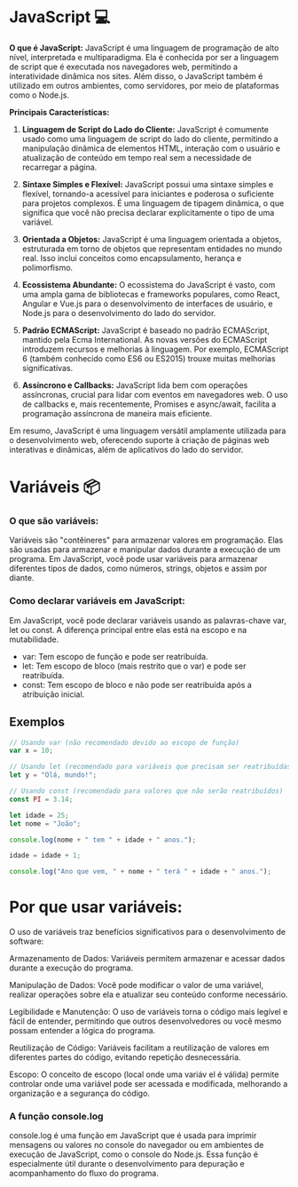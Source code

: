 # JavaScript 💻

**O que é JavaScript:**
JavaScript é uma linguagem de programação de alto nível, interpretada e multiparadigma. Ela é conhecida por ser a linguagem de script que é executada nos navegadores web, permitindo a interatividade dinâmica nos sites. Além disso, o JavaScript também é utilizado em outros ambientes, como servidores, por meio de plataformas como o Node.js.

**Principais Características:**

1. **Linguagem de Script do Lado do Cliente:** JavaScript é comumente usado como uma linguagem de script do lado do cliente, permitindo a manipulação dinâmica de elementos HTML, interação com o usuário e atualização de conteúdo em tempo real sem a necessidade de recarregar a página.

2. **Sintaxe Simples e Flexível:** JavaScript possui uma sintaxe simples e flexível, tornando-a acessível para iniciantes e poderosa o suficiente para projetos complexos. É uma linguagem de tipagem dinâmica, o que significa que você não precisa declarar explicitamente o tipo de uma variável.

3. **Orientada a Objetos:** JavaScript é uma linguagem orientada a objetos, estruturada em torno de objetos que representam entidades no mundo real. Isso inclui conceitos como encapsulamento, herança e polimorfismo.

4. **Ecossistema Abundante:** O ecossistema do JavaScript é vasto, com uma ampla gama de bibliotecas e frameworks populares, como React, Angular e Vue.js para o desenvolvimento de interfaces de usuário, e Node.js para o desenvolvimento do lado do servidor.

5. **Padrão ECMAScript:** JavaScript é baseado no padrão ECMAScript, mantido pela Ecma International. As novas versões do ECMAScript introduzem recursos e melhorias à linguagem. Por exemplo, ECMAScript 6 (também conhecido como ES6 ou ES2015) trouxe muitas melhorias significativas.

6. **Assíncrono e Callbacks:** JavaScript lida bem com operações assíncronas, crucial para lidar com eventos em navegadores web. O uso de callbacks e, mais recentemente, Promises e async/await, facilita a programação assíncrona de maneira mais eficiente.

Em resumo, JavaScript é uma linguagem versátil amplamente utilizada para o desenvolvimento web, oferecendo suporte à criação de páginas web interativas e dinâmicas, além de aplicativos do lado do servidor.

# Variáveis 📦
### O que são variáveis:
Variáveis são "contêineres" para armazenar valores em programação. Elas são usadas para armazenar e manipular dados durante a execução de um programa. Em JavaScript, você pode usar variáveis para armazenar diferentes tipos de dados, como números, strings, objetos e assim por diante.

### Como declarar variáveis em JavaScript:
Em JavaScript, você pode declarar variáveis usando as palavras-chave var, let ou const. A diferença principal entre elas está na escopo e na mutabilidade.

- var: Tem escopo de função e pode ser reatribuída.
- let: Tem escopo de bloco (mais restrito que o var) e pode ser reatribuída.
- const: Tem escopo de bloco e não pode ser reatribuída após a atribuição inicial.


## Exemplos

```javascript
// Usando var (não recomendado devido ao escopo de função)
var x = 10;

// Usando let (recomendado para variáveis que precisam ser reatribuídas)
let y = "Olá, mundo!";

// Usando const (recomendado para valores que não serão reatribuídos)
const PI = 3.14;

let idade = 25;
let nome = "João";

console.log(nome + " tem " + idade + " anos.");

idade = idade + 1;

console.log("Ano que vem, " + nome + " terá " + idade + " anos."); 
```

# Por que usar variáveis:
O uso de variáveis traz benefícios significativos para o desenvolvimento de software:

Armazenamento de Dados: Variáveis permitem armazenar e acessar dados durante a execução do programa.

Manipulação de Dados: Você pode modificar o valor de uma variável, realizar operações sobre ela e atualizar seu conteúdo conforme necessário.

Legibilidade e Manutenção: O uso de variáveis torna o código mais legível e fácil de entender, permitindo que outros desenvolvedores ou você mesmo possam entender a lógica do programa.

Reutilização de Código: Variáveis facilitam a reutilização de valores em diferentes partes do código, evitando repetição desnecessária.

Escopo: O conceito de escopo (local onde uma variáv el é válida) permite controlar onde uma variável pode ser acessada e modificada, melhorando a organização e a segurança do código.

### A função console.log
console.log é uma função em JavaScript que é usada para imprimir mensagens ou valores no console do navegador ou em ambientes de execução de JavaScript, como o console do Node.js. Essa função é especialmente útil durante o desenvolvimento para depuração e acompanhamento do fluxo do programa.
